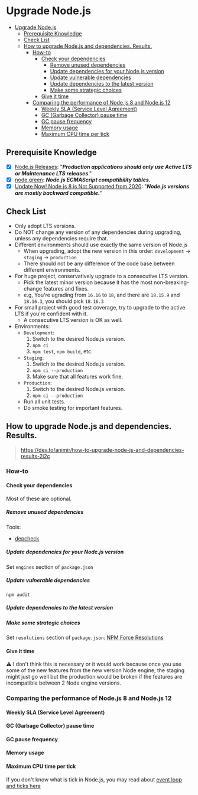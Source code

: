 # Upgrade Node.js

- [Upgrade Node.js](#upgrade-nodejs)
  - [Prerequisite Knowledge](#prerequisite-knowledge)
  - [Check List](#check-list)
  - [How to upgrade Node.js and dependencies. Results.](#how-to-upgrade-nodejs-and-dependencies-results)
    - [How-to](#how-to)
      - [Check your dependencies](#check-your-dependencies)
        - [Remove unused dependencies](#remove-unused-dependencies)
        - [Update dependencies for your Node.js version](#update-dependencies-for-your-nodejs-version)
        - [Update vulnerable dependencies](#update-vulnerable-dependencies)
        - [Update dependencies to the latest version](#update-dependencies-to-the-latest-version)
        - [Make some strategic choices](#make-some-strategic-choices)
      - [Give it time](#give-it-time)
    - [Comparing the performance of Node.js 8 and Node.js 12](#comparing-the-performance-of-nodejs-8-and-nodejs-12)
      - [Weekly SLA (Service Level Agreement)](#weekly-sla-service-level-agreement)
      - [GC (Garbage Collector) pause time](#gc-garbage-collector-pause-time)
      - [GC pause frequency](#gc-pause-frequency)
      - [Memory usage](#memory-usage)
      - [Maximum CPU time per tick](#maximum-cpu-time-per-tick)

## Prerequisite Knowledge

- [x] [Node.js Releases](https://nodejs.org/en/about/releases/): "***Production
  applications should only use Active LTS or Maintenance LTS releases***."
- [x] [node.green](https://node.green/): ***Node.js ECMAScript compatibility
  tables.***
- [x] [Update Now! Node.js 8 is Not Supported from 2020](https://blog.risingstack.com/update-nodejs-8-end-of-life-no-support/):
  "***Node.js versions are mostly backward compatible.***"

## Check List

- Only adopt LTS versions.
- Do NOT change any version of any dependencies during upgrading, unless any
  dependencies require that.
- Different environments should use exactly the same version of Node.js
  - When upgrading, adopt the new version in this order:
    `development` -> `staging` -> `production`
  - There should not be any difference of the code base between different
    environments.
- For huge project, conservatively upgrade to a consecutive LTS version.
  - Pick the latest minor version because it has the most non-breaking-change features and fixes.
  - e.g, You're ugrading from `16.16` to `18`, and there are `18.15.9` and `18.16.3`, you should pick `18.16.3`
- For small project with good test coverage, try to upgrade to the active LTS
  if you're confident with it.
  - A consecutive LTS version is OK as well.
- Environments:
  - `Development`:
    1. Switch to the desired Node.js version.
    2. `npm ci`
    3. `npm test`, `npm build`, etc.
  - `Staging`:
    1. Switch to the desired Node.js version.
    2. `npm ci --production`
    3. Make sure that all features work fine.
  - `Production`:
    1. Switch to the desired Node.js version.
    2. `npm ci --production`
  - Run all unit tests.
  - Do smoke testing for important features.

## How to upgrade Node.js and dependencies. Results.

> <https://dev.to/animir/how-to-upgrade-node-js-and-dependencies-results-2i2c>

### How-to

#### Check your dependencies

Most of these are optional.

##### Remove unused dependencies

Tools:

- [depcheck](https://github.com/depcheck/depcheck)

##### Update dependencies for your Node.js version

Set `engines` section of `package.json`

##### Update vulnerable dependencies

`npm audit`

##### Update dependencies to the latest version

##### Make some strategic choices

Set `resolutions` section of `package.json`: [NPM Force Resolutions](https://github.com/rogeriochaves/npm-force-resolutions#readme)

#### Give it time

⚠️ I don't think this is necessary or it would work because once you use some
of the new features from the new version Node engine, the staging might just go
well but the production would be broken if the features are incompatible
between 2 Node engine versions.

### Comparing the performance of Node.js 8 and Node.js 12

#### Weekly SLA (Service Level Agreement)

#### GC (Garbage Collector) pause time

#### GC pause frequency

#### Memory usage

#### Maximum CPU time per tick

If you don't know what is tick in Node.js, you may read about
[event loop and ticks here](https://nodejs.org/en/docs/guides/event-loop-timers-and-nexttick/)
